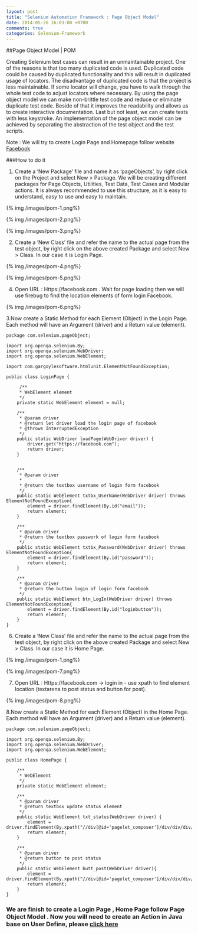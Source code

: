 ```yaml
---
layout: post
title: "Selenium Automation Framework : Page Object Model"
date: 2014-05-26 16:03:08 +0700
comments: true
categories: Selenium-Framework
---
```


##Page Object Model | POM

Creating Selenium test cases can result in an unmaintainable project. One of the reasons is that too many duplicated code is used. Duplicated code could be caused by duplicated functionality and this will result in duplicated usage of locators. The disadvantage of duplicated code is that the project is less maintainable. If some locator will change, you have to walk through the whole test code to adjust locators where necessary. By using the page object model we can make non-brittle test code and reduce or eliminate duplicate test code. Beside of that it improves the readability and allows us to create interactive documentation. Last but not least, we can create tests with less keystroke. An implementation of the page object model can be achieved by separating the abstraction of the test object and the test scripts.

Note : We will try to create Login Page and Homepage follow website [Facebook](https://facebook.com)

###How to do it

1. Create a ‘New Package’ file and name it as ‘pageObjects’, by right click on the Project and select New > Package. We will be creating different packages for Page Objects, Utilities, Test Data, Test Cases and Modular actions. It is always recommended to use this structure, as it is easy to understand, easy to use and easy to maintain.

{% img /images/pom-1.png%}

{% img /images/pom-2.png%}

{% img /images/pom-3.png%}

2. Create a ‘New Class’ file and refer the name to the actual page from the test object, by right click on the above created Package and select New > Class. In our case it is Login Page.

{% img /images/pom-4.png%}

{% img /images/pom-5.png%}

4. Open URL : Https://facebook.com . Wait for page loading then we will use firebug to find the location elements of form login Facebook.

{% img /images/pom-6.png%}

3.Now create a Static Method for each Element (Object) in the Login Page. Each method will have an Argument (driver) and a Return value (element).

```
package com.selenium.pageObject;

import org.openqa.selenium.By;
import org.openqa.selenium.WebDriver;
import org.openqa.selenium.WebElement;

import com.gargoylesoftware.htmlunit.ElementNotFoundException;

public class LoginPage {
	
	 /**
	 * WebElement element 
	 */
	private static WebElement element = null;
	
	/**
	 * @param driver
	 * @return let driver load the login page of facebook
	 * @throws InterruptedException
	 */
	public static WebDriver loadPage(WebDriver driver) {
		driver.get("https://facebook.com");
		return driver;
	}
	 
	
	/**
	 * @param driver
	 * 
	 * @return the textbox username of login form facebook
	 */
	public static WebElement txtbx_UserName(WebDriver driver) throws ElementNotFoundException{
		element = driver.findElement(By.id("email"));
		return element;
	}
	
	/**
	 * @param driver
	 * @return the textbox passwork of login form facebook
	 */
	public static WebElement txtbx_Password(WebDriver driver) throws ElementNotFoundException{
		element = driver.findElement(By.id("password"));
		return element;
	}
	
	/**
	 * @param driver
	 * @return the button login of login form facebook
	 */
	public static WebElement btn_LogIn(WebDriver driver) throws ElementNotFoundException{
		element = driver.findElement(By.id("loginbutton"));
		return element;
	}
}
```

6. Create a ‘New Class’ file and refer the name to the actual page from the test object, by right click on the above created Package and select New > Class. In our case it is Home Page.

{% img /images/pom-1.png%}

{% img /images/pom-7.png%}

7. Open URL : Https://facebook.com -> login in - use xpath to find element location (textarena to post status and button for post).

{% img /images/pom-8.png%}

8.Now create a Static Method for each Element (Object) in the Home Page. Each method will have an Argument (driver) and a Return value (element).

```
package com.selenium.pageObject;

import org.openqa.selenium.By;
import org.openqa.selenium.WebDriver;
import org.openqa.selenium.WebElement;

public class HomePage {

	/**
	 * WebElement
	 */
	private static WebElement element;
	
	/**
	 * @param driver
	 * @return textbox update status element
	 */
	public static WebElement txt_status(WebDriver driver) {
		element = driver.findElement(By.xpath("//div[@id='pagelet_composer']/div/div/div/form[1]/div[1]/div[2]/div/div/div[2]/div/div/textarea"));
		return element;
	}
	
	/**
	 * @param driver
	 * @return button to post status
	 */
	public static WebElement butt_post(WebDriver driver){
		element = driver.findElement(By.xpath("//div[@id='pagelet_composer']/div/div/div/form[1]/div[1]/div[4]/div/ul/li[2]/button"));
		return element;
	}
}
```

### We are finish to create a Login Page , Home Page follow Page Object Model . Now you will need to create an Action in Java base on User Define, please [click here]()
